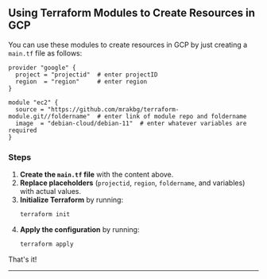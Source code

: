 
## Using Terraform Modules to Create Resources in GCP

You can use these modules to create resources in GCP by just creating a `main.tf` file as follows:

```hcl
provider "google" {
  project = "projectid"  # enter projectID
  region  = "region"     # enter region
}

module "ec2" {
  source = "https://github.com/mrakbg/terraform-module.git//foldername"  # enter link of module repo and foldername
  image  = "debian-cloud/debian-11"  # enter whatever variables are required
}
```

### Steps

1. **Create the `main.tf` file** with the content above.
2. **Replace placeholders** (`projectid`, `region`, `foldername`, and variables) with actual values.
3. **Initialize Terraform** by running:
   ```sh
   terraform init
   ```
4. **Apply the configuration** by running:
   ```sh
   terraform apply
   ```

That's it!

---

